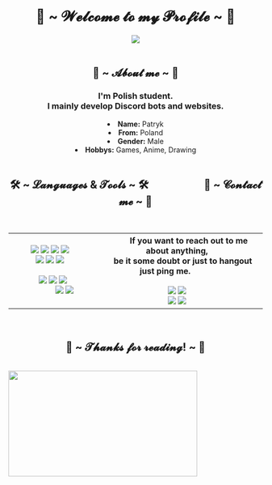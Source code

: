<body>
    <h1 align="center">👋 ~ 𝓦𝓮𝓵𝓬𝓸𝓶𝓮 𝓽𝓸 𝓶𝔂 𝓟𝓻𝓸𝓯𝓲𝓵𝓮 ~ 👋</h1>
    <p>
    <div align="center">
        <img src="https://i.imgur.com/2vRk0wc.png">
    </div>
<br>
    <div>
        <h2 align="center">💬 ~ 𝓐𝓫𝓸𝓾𝓽 𝓶𝓮 ~ 💬</h2>
        <h3 align="center">
          I'm Polish student.<br>
          I mainly develop Discord bots and websites.
        </h3>
        <li align="center">
            <b>Name:</b> Patryk
        </li>
        <li align="center">
            <b>From:</b> Poland
        </li>
        <li align="center">
            <b>Gender:</b> Male
        </li>
        <li align="center">
            <b>Hobbys:</b> Games, Anime, Drawing
        </li>
    </div>
<br>
    <div>
        <h2 align="center">🛠 ~ 𝓛𝓪𝓷𝓰𝓾𝓪𝓰𝓮𝓼 & 𝓣𝓸𝓸𝓵𝓼 ~ 🛠&nbsp&nbsp&nbsp&nbsp&nbsp&nbsp&nbsp&nbsp&nbsp&nbsp&nbsp&nbsp&nbsp&nbsp&nbsp&nbsp&nbsp&nbsp&nbsp&nbsp&nbsp&nbsp📝 ~ 𝓒𝓸𝓷𝓽𝓪𝓬𝓽 𝓶𝓮 ~ 📝</h2>
    <p>
    </div>
    <div>
        <div>
	<!--INVISIBLE SPACE-->⠀⠀⠀<!--INVISIBLE SPACE-->
            <table>
                <tr>
                    <td align="center">
			<br>
                        <img src="https://img.shields.io/badge/C%20-%23555555.svg?&style=for-the-badge&logo=C&logoColor=white"/>
                        <img src="https://img.shields.io/badge/C++%20-%2300599C.svg?&style=for-the-badge&logo=C%2B%2B&logoColor=white"/>
                        <img src="https://img.shields.io/badge/html5%20-%23E34F26.svg?&style=for-the-badge&logo=html5&logoColor=white"/> 
                        <img src="https://img.shields.io/badge/css3%20-%231572B6.svg?&style=for-the-badge&logo=css3&logoColor=white"/><br>
                        <img src="https://img.shields.io/badge/node.js%20-%2343853D.svg?&style=for-the-badge&logo=node.js&logoColor=white"/> 
                        <img src="https://img.shields.io/badge/javascript%20-%23323330.svg?&style=for-the-badge&logo=javascript&logoColor=%23F7DF1E"/>
                        <img src="https://img.shields.io/badge/C%20Sharp%20-%23239120.svg?&style=for-the-badge&logo=C%20Sharp&logoColor=white"/>
                        <br><br>
                        ⠀<img src="https://img.shields.io/badge/Windows%20-%230078D6.svg?&style=for-the-badge&logo=Windows&logoColor=white"/>
                        <img src="https://img.shields.io/badge/Office%20365%20-%23F05033.svg?&style=for-the-badge&logo=microsoft%20office&logoColor=white"/> 
                        <img src="https://img.shields.io/badge/Unity%20-%23000000.svg?&style=for-the-badge&logo=Unity&logoColor=white"/><br>
                        ⠀⠀⠀⠀⠀<img src="https://img.shields.io/badge/Microsoft%20SQL%20Server%20-%23CC2927.svg?&style=for-the-badge&logo=Microsoft%20SQL%20Server&logoColor=white"/>
                        <img src="https://img.shields.io/badge/Visual%20Studio%20Code%20-%23007ACC.svg?&style=for-the-badge&logo=Visual%20Studio%20Code&logoColor=white"/>
			<!--INVISIBLE SPACE-->⠀⠀⠀⠀⠀⠀⠀<!--INVISIBLE SPACE-->
			<br>
                    </td>
                    <th align="center">
                        <!--INVISIBLE SPACE--><!--INVISIBLE SPACE-->
                        ⠀⠀⠀⠀If you want to reach out to me about anything,<br>⠀⠀be it some doubt or just to hangout just ping me.⠀⠀⠀⠀<br><br>
                        <a href="https://steamcommunity.com/id/juzlus" target="_blank"><img src="https://img.shields.io/badge/Steam%20-%23000000.svg?&style=for-the-badge&logo=Steam&logoColor=white"/></a> 
                        <a href="mailto:Juzlus.Biznes@gmail.com" target="_blank"><img src="https://img.shields.io/badge/Gmail-%23EA4335.svg?&style=for-the-badge&logo=gmail&logoColor=white"></a><br>
                        <a href="https://www.twitch.tv/juzlus" target="_blank"><img src="https://img.shields.io/badge/Twitch%20-%239146FF.svg?&style=for-the-badge&logo=Twitch&logoColor=white"/></a>
                        <a href="https://discord.gg/wzXWcHhACf" target="_blank"><img src="https://img.shields.io/badge/Discord%20-%237289DA.svg?&style=for-the-badge&logo=discord&logoColor=white"/></a>
                        <!--INVISIBLE SPACE--><!--INVISIBLE SPACE-->
                    </th>
                </tr>
            </table>
        </div>
    </div>
<br>
    <div>
        <h2 align="center">💖 ~ 𝓣𝓱𝓪𝓷𝓴𝓼 𝓯𝓸𝓻 𝓻𝓮𝓪𝓭𝓲𝓷𝓰! ~ 💖</h2>
        <div>
            ⠀⠀⠀⠀⠀⠀⠀⠀⠀⠀⠀⠀⠀⠀⠀⠀⠀⠀⠀⠀⠀⠀⠀⠀⠀⠀⠀⠀⠀⠀⠀<img src="https://i.imgur.com/KXx0cCx.gif" width="373.5px" height="208.5px" align="center">
        </div>
    </div>
</body>
